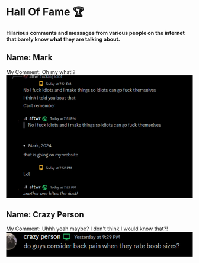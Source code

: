 

# Hall Of Fame 🏆


#### Hilarious comments and messages from various people on the internet that barely know what they are talking about.


## Name: Mark
My Comment: Oh my what!?
![img](./mark-being-mark.png)



## Name: Crazy Person

My Comment: Uhhh yeah maybe? I don't think I would know that?!
![img](./jas-being-crazy.png)

